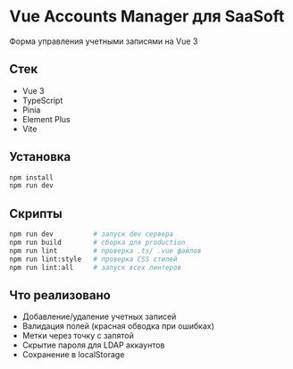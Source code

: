 # Vue Accounts Manager для SaaSoft

Форма управления учетными записями на Vue 3

## Стек

- Vue 3
- TypeScript
- Pinia
- Element Plus
- Vite

## Установка

```bash
npm install
npm run dev
```

## Скрипты

```bash
npm run dev          # запуск dev сервера
npm run build        # сборка для production
npm run lint         # проверка .ts/ .vue файлов
npm run lint:style   # проверка CSS стилей
npm run lint:all     # запуск всех линтеров
```

## Что реализовано

- Добавление/удаление учетных записей
- Валидация полей (красная обводка при ошибках)
- Метки через точку с запятой
- Скрытие пароля для LDAP аккаунтов
- Сохранение в localStorage